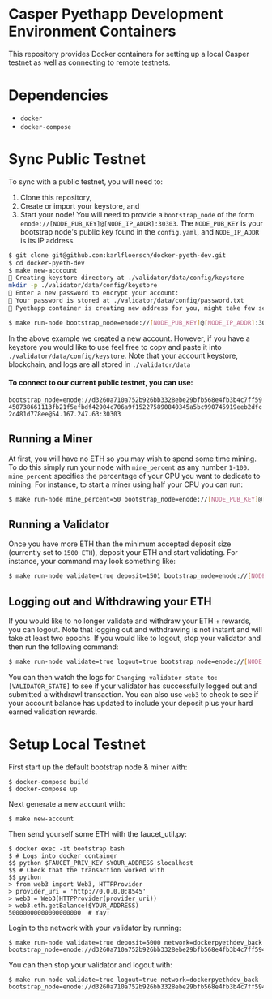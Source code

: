 # Casper Pyethapp Development Environment Containers
This repository provides Docker containers for setting up a local Casper testnet as well
as connecting to remote testnets.

# Dependencies
- `docker`
- `docker-compose`

# Sync Public Testnet
To sync with a public testnet, you will need to:

1. Clone this repository, 
2. Create or import your keystore, and
3. Start your node! You will need to provide a `bootstrap_node` of the form `enode://[NODE_PUB_KEY]@[NODE_IP_ADDR]:30303`.
The `NODE_PUB_KEY` is your bootstrap node's public key found in the `config.yaml`, and `NODE_IP_ADDR` is its IP address.


```bash
$ git clone git@github.com:karlfloersch/docker-pyeth-dev.git
$ cd docker-pyeth-dev
$ make new-acccount
🌟 Creating keystore directory at ./validator/data/config/keystore
mkdir -p ./validator/data/config/keystore
🌟 Enter a new password to encrypt your account:
🌟 Your password is stored at ./validator/data/config/password.txt
🌟 Pyethapp container is creating new address for you, might take few seconds:

$ make run-node bootstrap_node=enode://[NODE_PUB_KEY]@[NODE_IP_ADDR]:30303
```

In the above example we created a new account. However, if you have a keystore you would like to use
feel free to copy and paste it into `./validator/data/config/keystore`. Note that your account keystore, blockchain, and logs are all stored in `./validator/data`

#### To connect to our current public testnet, you can use: 
```bootstrap_node=enode://d3260a710a752b926bb3328ebe29bfb568e4fb3b4c7ff59450738661113fb21f5efbdf42904c706a9f152275890840345a5bc990745919eeb2dfc2c481d778ee@54.167.247.63:30303```

## Running a Miner
At first, you will have no ETH so you may wish to spend some time mining. To do this simply run your node
with `mine_percent` as any number `1-100`. `mine_percent` specifies the percentage of your CPU you want to
dedicate to mining. For instance, to start a miner using half your CPU you can run:
```bash
$ make run-node mine_percent=50 bootstrap_node=enode://[NODE_PUB_KEY]@[NODE_IP_ADDR]:30303
```

## Running a Validator
Once you have more ETH than the minimum accepted deposit size (currently set to `1500 ETH`), deposit your ETH and
start validating. For instance, your command may look something like:
```bash
$ make run-node validate=true deposit=1501 bootstrap_node=enode://[NODE_PUB_KEY]@[NODE_IP_ADDR]:30303
```

## Logging out and Withdrawing your ETH
If you would like to no longer validate and withdraw your ETH + rewards, you can logout. Note that logging out and 
withdrawing is not instant and will take at least two epochs. If you would like to logout, stop your validator and
then run the following command:
```bash
$ make run-node validate=true logout=true bootstrap_node=enode://[NODE_PUB_KEY]@[NODE_IP_ADDR]:30303
```
You can then watch the logs for `Changing validator state to: [VALIDATOR_STATE]` to see if your validator has
successfully logged out and submitted a withdrawl transaction. You can also use `web3` to check to see if your account
balance has updated to include your deposit plus your hard earned validation rewards.


# Setup Local Testnet
First start up the default bootstrap node & miner with:
```
$ docker-compose build
$ docker-compose up
```

Next generate a new account with:
```
$ make new-account
```

Then send yourself some ETH with the faucet_util.py:
```
$ docker exec -it bootstrap bash
$ # Logs into docker container
$$ python $FAUCET_PRIV_KEY $YOUR_ADDRESS $localhost
$$ # Check that the transaction worked with
$$ python
> from web3 import Web3, HTTPProvider
> provider_uri = 'http://0.0.0.0:8545'
> web3 = Web3(HTTPProvider(provider_uri))
> web3.eth.getBalance($YOUR_ADDRESS)
50000000000000000000  # Yay!
```

Login to the network with your validator by running:
```
$ make run-node validate=true deposit=5000 network=dockerpyethdev_back bootstrap_node=enode://d3260a710a752b926bb3328ebe29bfb568e4fb3b4c7ff59450738661113fb21f5efbdf42904c706a9f152275890840345a5bc990745919eeb2dfc2c481d778ee@172.18.250.2:30303
```

You can then stop your validator and logout with:
```
$ make run-node validate=true logout=true network=dockerpyethdev_back bootstrap_node=enode://d3260a710a752b926bb3328ebe29bfb568e4fb3b4c7ff59450738661113fb21f5efbdf42904c706a9f152275890840345a5bc990745919eeb2dfc2c481d778ee@172.18.250.2:30303
```
